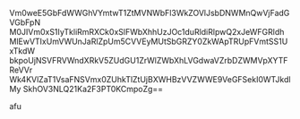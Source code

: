 Vm0weE5GbFdWWGhVYmtwT1ZtMVNWbFl3WkZOVlJsbDNWMnQwVjFadGVGbFpN
M0JIVm0xS1IyTkliRmRXCk0xSlFWbXhhUzJOc1duRldiRlpwQ2xJeWFGRldh
MlEwVTIxUmVWUnJaRlZpUm5CVVEyMUtSbGRZY0ZkWApTRUpFVmtSS1UxTkdW
bkpoUjNSVFRVWndXRkV5ZUdGU1ZrWlZWbXhLVGdwaVZrbDZWMVpXYTFReVVr
Wk4KVlZaT1VsaFNSVmx0ZUhkTlZtUjBXWHBzVVZWWE9VeGFSekI0WTJkdlMy
SkhOV3NLQ21Ka2F3PT0KCmpoZg==

afu